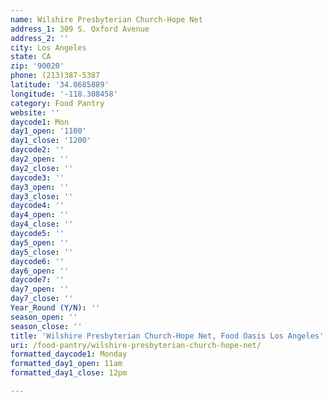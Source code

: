 ```yaml
---
name: Wilshire Presbyterian Church-Hope Net
address_1: 309 S. Oxford Avenue
address_2: ''
city: Los Angeles
state: CA
zip: '90020'
phone: (213)387-5387
latitude: '34.0685889'
longitude: '-118.308458'
category: Food Pantry
website: ''
daycode1: Mon
day1_open: '1100'
day1_close: '1200'
daycode2: ''
day2_open: ''
day2_close: ''
daycode3: ''
day3_open: ''
day3_close: ''
daycode4: ''
day4_open: ''
day4_close: ''
daycode5: ''
day5_open: ''
day5_close: ''
daycode6: ''
day6_open: ''
daycode7: ''
day7_open: ''
day7_close: ''
Year_Round (Y/N): ''
season_open: ''
season_close: ''
title: 'Wilshire Presbyterian Church-Hope Net, Food Oasis Los Angeles'
uri: /food-pantry/wilshire-presbyterian-church-hope-net/
formatted_daycode1: Monday
formatted_day1_open: 11am
formatted_day1_close: 12pm

---
```


